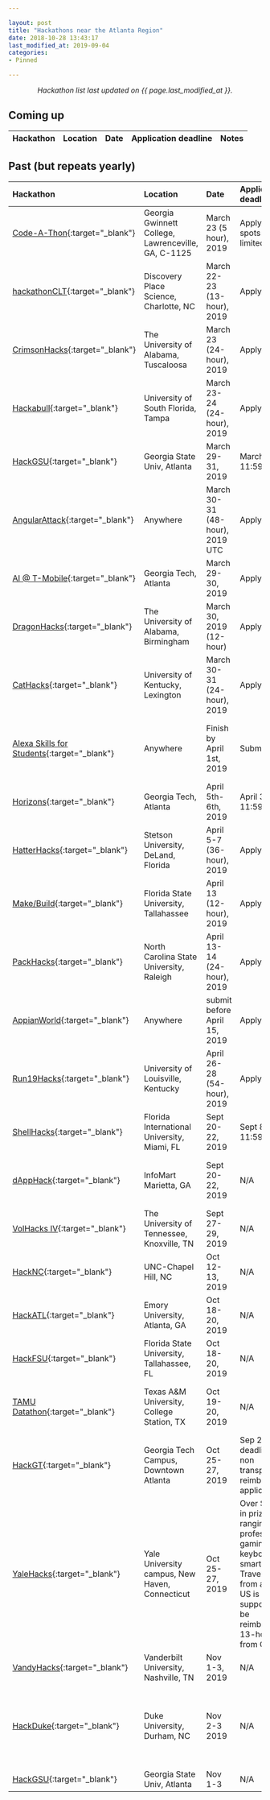 ```yaml
---

layout: post
title: "Hackathons near the Atlanta Region"
date: 2018-10-28 13:43:17
last_modified_at: 2019-09-04
categories:
- Pinned

---
```


<center>
<em>Hackathon list last updated on {{ page.last_modified_at }}.</em>
</center>

## Coming up

|Hackathon|	Location|	Date	| Application deadline | Notes
|:--------| :---    | :---      | :---                 | :---






## Past (but repeats yearly)

|Hackathon|	Location|	Date	| Application deadline | Notes
|:--------| :---    | :---      | :---                 | :---
|[Code-A-Thon](https://docs.google.com/forms/d/1U79MwZJ2kMg4vRTbqtWb3_orr7l01lbIS-xwd0ocIyo/viewform?edit_requested=true){:target="_blank"}|Georgia Gwinnett College, Lawrenceville, GA, C-1125|March 23 (5 hour), 2019|Apply soon, spots are limited|Only GGC Students are accepted
|[hackathonCLT](http://hackathonclt.org/){:target="_blank"}|Discovery Place Science, Charlotte, NC|March 22-23 (13-hour), 2019|Apply soon|Accepts anyone 18 and above. 3.5 hours away from ATL
|[CrimsonHacks](https://www.crimsonhacks.com/){:target="_blank"}|The University of Alabama, Tuscaloosa|March 23 (24-hour), 2019|Apply soon|3.5 hours away from ATL
|[Hackabull](https://hackabull.io/#home){:target="_blank"}|University of South Florida, Tampa|March 23-24 (24-hour), 2019|Apply soon|~7 hours away
|[HackGSU](http://hackgsu.com/){:target="_blank"}|Georgia State Univ, Atlanta|March 29-31, 2019|March 25 11:59pm|Must go! 500+ participant event, don't apply late!
|[AngularAttack](https://www.angularattack.com/){:target="_blank"}|Anywhere|March 30-31 (48-hour), 2019 UTC|Apply Soon|Virtual hackathon. Anyone can particpate! 
|[AI @ T-Mobile](https://c2c-tmobile.weareasterisk.com/){:target="_blank"}|Georgia Tech, Atlanta|March 29-30, 2019|Apply soon|~21 hour hackathon
|[DragonHacks](https://www.eventbrite.com/e/dragon-hacks-spring-2019-tickets-57749373932){:target="_blank"}|The University of Alabama, Birmingham|March 30, 2019 (12-hour)|Apply soon|~3 hours from ATL
|[CatHacks](http://cathacks.cs.uky.edu/){:target="_blank"}|University of Kentucky, Lexington|March 30-31 (24-hour), 2019|Apply soon|Accepts high-schoolers. Travel reimbursements available. 6 hours from ATL
|[Alexa Skills for Students](https://awseducate.devpost.com/){:target="_blank"}|Anywhere|Finish by April 1st, 2019|Submit soon!|Virtual hackathon, organized by AWS Educate of Amazon. Need to submit a video showing product.
|[Horizons](https://horizons.hack.gt/){:target="_blank"}|Georgia Tech, Atlanta|April 5th-6th, 2019|April 3rd, 11:59pm|Make-a-thon that incorporates art + tech
|[HatterHacks](http://greatercentralfloridatechfaire.com/){:target="_blank"}|Stetson University, DeLand, Florida|April 5-7 (36-hour), 2019|Apply soon|Travel reimbursements. ~7 hours from ATL
|[Make/Build](https://makebuild.dev/){:target="_blank"}|Florida State University, Tallahassee|April 13 (12-hour), 2019|Apply soon|~5 hours from ATL
|[PackHacks](http://ncsupackhacks.org/){:target="_blank"}|North Carolina State University, Raleigh|April 13-14 (24-hour), 2019|Apply soon|~6 hours from ATL
|[AppianWorld](https://appian.devpost.com/){:target="_blank"}|Anywhere|submit before April 15, 2019|Apply soon|Virtual hackathon, winners get travel and ticket to [AppianWorld event in San Diego](https://appianworld.com/)
|[Run19Hacks](http://www.run19hacks.com/){:target="_blank"}|University of Louisville, Kentucky|April 26-28 (54-hour), 2019|Apply soon|Costs money to attend and only for students. ~7 hours from ATL
|[ShellHacks](https://shellhacks.net/){:target="_blank"}|Florida International University, Miami, FL|Sept 20-22, 2019|Sept 8th 11:59PM |Registration closed
|[dAppHack](https://hackmania.com/hackathons/dapphack){:target="_blank"}|InfoMart Marietta, GA|Sept 20-22, 2019|N/A |Blockchain hackathon.Registration starts now, you can work at the location or from home.
|[VolHacks IV](https://volhacks.org/){:target="_blank"}|The University of Tennessee, Knoxville, TN|	Sept 27-29, 2019|N/A|Only 4 hours away! Travel reimbursements available. Registration starts now
|[HackNC](https://hacknc.com/){:target="_blank"}|UNC-Chapel Hill, NC|Oct 12-13, 2019|N/A |Registration starts now, Travel reimbursements available
|[HackATL](https://www.hackatl.org/){:target="_blank"}|Emory University, Atlanta, GA|	Oct 18-20, 2019|N/A|Business hackathon. Registration starts now
|[HackFSU](https://hackfsu.com/){:target="_blank"}|Florida State University, Tallahassee, FL|	Oct 18-20, 2019|N/A|36 hour hackathon, Registration starts now
|[TAMU Datathon](https://tamudatathon.com/){:target="_blank"}|Texas A&M University, College Station, TX|	Oct 19-20, 2019|N/A|24 hour data science hackathon. Tracks available for beginners and competitors. Registration starts now
|[HackGT](https://2019.hack.gt/){:target="_blank"}|	Georgia Tech Campus, Downtown Atlanta|	Oct 25-27, 2019|Sep 27th deadline for all non transportation reimbursement applicants
|[YaleHacks](https://www.yhack.org/){:target="_blank"}| Yale University campus, New Haven, Connecticut |	Oct 25-27, 2019|	Over $35,000 in prizes, ranging from professional gaming keyboards to smart devices. Travel costs from all around US is supposed to be reimbursable.  13-hour drive from GGC.
|[VandyHacks](https://vandyhacks.org/){:target="_blank"}| Vanderbilt University, Nashville, TN |	Nov 1-3, 2019| N/A |~4 hour drive from GGC.
|[HackDuke](https://hackduke.org/){:target="_blank"}| Duke University, Durham, NC |	Nov 2-3 2019| N/A |Free bus will be provided from GATech to HackDuke and back. Travel reimbursements available. Registration starts now. Theme is Code for Good.
|[HackGSU](http://hackgsu.com/){:target="_blank"}|Georgia State Univ, Atlanta|Nov 1-3|N/A|Pre-registration starts now
